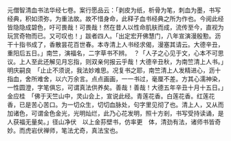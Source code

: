 <!-- { "loadSidebar": true } -->
元僧智清血书法华经七卷。案行愿品云：「剥皮为纸，析骨为笔，刺血为墨，书写经典，积如须弥，为重法故。故不惜身命，此释子血书经典之所为作也。今阅此经皆隐隐成碧色，吁可畏哉！可畏哉！然在昔人以性命肌肤而成，流传至今，直视为玩赏奇物而已。又可叹也！」跋者四人。「出定宏开佛慧门，八年宣演漫殷懃。沥干十指书成了，香散昙花百世春。本寺清上人书经求偈，漫塞其请云。大德辛丑，重阳后五日。」南竺，演福名，二字草书不辨。　？「人子之心见于文，心本不可思议。上人至此还解见月忘指，则双亲何报云乎哉！大德辛丑秋，为南竺清上人书。」明庆嗣良　「止止不须说，我法妙难思。况复书之耶，南竺清上人发精进心，沥十指血，舍所难舍，以六万余言。点点画画，一一书过，毫厘不差。方其心濡神染，一性圆澄，字笔俱忘，可谓真法供养矣。善哉！善哉！大德五年辛丑十月十五日。」金应桂　「佛于天竺山中，灵山会上，宣说此经。青莲花香。白莲花香。红莲花香，已是苦心苦口。为一切众生，切切血脉处，句字里见彻了也。清上人，又从而加诸色，可谓金色金光，光明灿烂，此乃心花发明，照十方剎，书写受持读诵，是人获福无量矣。」径山净伏　以上金荪壁书，仿率更　体，清劲有法，诸师书皆奇妙。而虎岩伏禅师，笔法尤奇，真法宝也。
